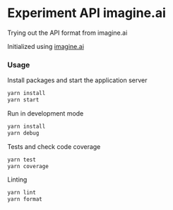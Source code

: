 # Experiment API imagine.ai

Trying out the API format from imagine.ai

Initialized using [imagine.ai](imagine.ai)

### Usage

Install packages and start the application server

```bash
yarn install
yarn start
```

Run in development mode

```bash
yarn install
yarn debug
```

Tests and check code coverage

```bash
yarn test
yarn coverage
```

Linting

```bash
yarn lint
yarn format
```
